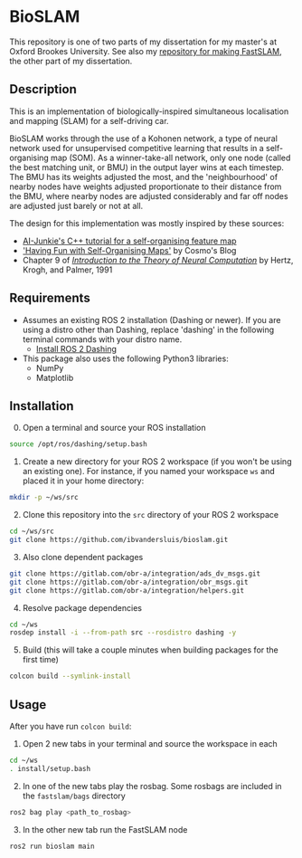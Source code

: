 # BioSLAM

This repository is one of two parts of my dissertation for my master's at Oxford Brookes University. See also my [repository for making FastSLAM](https://github.com/ibvandersluis/fastslam), the other part of my dissertation.

## Description

This is an implementation of biologically-inspired simultaneous localisation and mapping (SLAM) for a self-driving car.

BioSLAM works through the use of a Kohonen network, a type of neural network used for unsupervised competitive learning that results in a self-organising map (SOM). As a winner-take-all network, only one node (called the best matching unit, or BMU) in the output layer wins at each timestep. The BMU has its weights adjusted the most, and the 'neighbourhood' of nearby nodes have weights adjusted proportionate to their distance from the BMU, where nearby nodes are adjusted considerably and far off nodes are adjusted just barely or not at all.

The design for this implementation was mostly inspired by these sources:
- [AI-Junkie's C++ tutorial for a self-organising feature map](http://www.ai-junkie.com/ann/som/som1.html)
- ['Having Fun with Self-Organising Maps'](https://tcosmo.github.io/2017/07/27/fun-with-som.html) by Cosmo's Blog
- Chapter 9 of [_Introduction to the Theory of Neural Computation_](https://www.amazon.co.uk/Introduction-Computation-Institute-Sciences-Complexity/dp/0201515601) by Hertz, Krogh, and Palmer, 1991

## Requirements

- Assumes an existing ROS 2 installation (Dashing or newer). If you are using a distro other than Dashing, replace 'dashing' in the following terminal commands with your distro name.
    - [Install ROS 2 Dashing](https://index.ros.org/doc/ros2/Installation/Dashing/)
- This package also uses the following Python3 libraries:
    - NumPy
    - Matplotlib

## Installation

0. Open a terminal and source your ROS installation

```bash
source /opt/ros/dashing/setup.bash
```

1. Create a new directory for your ROS 2 workspace (if you won't be using an existing one). For instance, if you named your workspace `ws` and placed it in your home directory:

```bash
mkdir -p ~/ws/src
```

2. Clone this repository into the `src` directory of your ROS 2 workspace

```bash
cd ~/ws/src
git clone https://github.com/ibvandersluis/bioslam.git
```

3. Also clone dependent packages

```bash
git clone https://gitlab.com/obr-a/integration/ads_dv_msgs.git
git clone https://gitlab.com/obr-a/integration/obr_msgs.git
git clone https://gitlab.com/obr-a/integration/helpers.git
```

4. Resolve package dependencies

```bash
cd ~/ws
rosdep install -i --from-path src --rosdistro dashing -y
```

5. Build (this will take a couple minutes when building packages for the first time)

```bash
colcon build --symlink-install
```

## Usage

After you have run `colcon build`:
1. Open 2 new tabs in your terminal and source the workspace in each

```bash
cd ~/ws
. install/setup.bash
```

2. In one of the new tabs play the rosbag. Some rosbags are included in the `fastslam/bags` directory

```bash
ros2 bag play <path_to_rosbag>
```

3. In the other new tab run the FastSLAM node

```bash
ros2 run bioslam main
```
